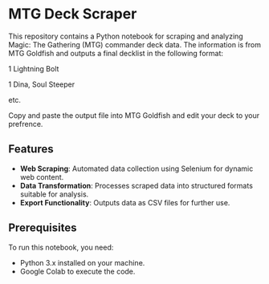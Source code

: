 # MTG Deck Scraper

This repository contains a Python notebook for scraping and analyzing Magic: The Gathering (MTG) commander deck data. The information is from MTG Goldfish and outputs a final decklist in the following format:

1 Lightning Bolt

1 Dina, Soul Steeper

etc.

Copy and paste the output file into MTG Goldfish and edit your deck to your prefrence.

## Features

- **Web Scraping**: Automated data collection using Selenium for dynamic web content.
- **Data Transformation**: Processes scraped data into structured formats suitable for analysis.
- **Export Functionality**: Outputs data as CSV files for further use.

## Prerequisites

To run this notebook, you need:

- Python 3.x installed on your machine.
- Google Colab to execute the code.

